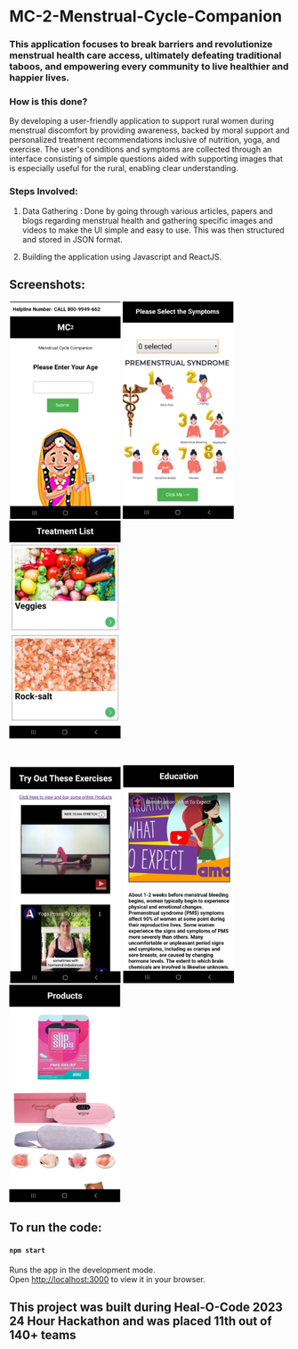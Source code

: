 # MC-2-Menstrual-Cycle-Companion


### This application focuses to break barriers and revolutionize menstrual health care access, ultimately defeating traditional taboos, and empowering every community to live healthier and happier lives.

### How is this done?

By developing a user-friendly application to support rural women during menstrual discomfort by providing awareness, backed by moral support and personalized treatment recommendations inclusive of nutrition, yoga, and exercise. The user's conditions and symptoms are collected through an interface consisting of simple questions aided with supporting images that is especially useful for the rural, enabling clear understanding.

### Steps Involved: 

1. Data Gathering : Done by going through various articles, papers and blogs regarding menstrual health and gathering specific images and videos to make the UI simple and easy to use. This was then structured and stored in JSON format.

2. Building the application using Javascript and ReactJS.

## Screenshots:

<p align-items="center">
  <img src="HomePage.png" width="200" >
  <img src="Symptoms.png" width="200" >
  <img src="Treatment.png" width="200" >
</p>
<br/>
<p>
  <img src="Yoga.png" width="200" >
  <img src="Education.png" width="200" >
  <img src="Products.png" width="200" >
</p>


## To run the code:

#### `npm start`
Runs the app in the development mode.\
Open [http://localhost:3000](http://localhost:3000) to view it in your browser.

## This project was built during Heal-O-Code 2023 24 Hour Hackathon and was placed 11th out of 140+ teams
